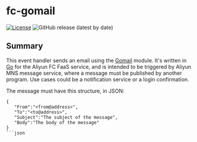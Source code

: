# fc-gomail

[![License](https://img.shields.io/badge/License-BSD_3--Clause-blue.svg)](https://opensource.org/licenses/BSD-3-Clause) ![GitHub release (latest by date)](https://img.shields.io/github/downloads/rgglez/fc-gomail/latest/total)

## Summary

This event handler sends an email using the [Gomail](https://github.com/go-gomail/gomail) module. It's written in [Go](https://go.dev/) for the Aliyun FC FaaS service, and is intended to be triggered by Aliyun MNS message service, where a message must be published by another program. Use cases could be a notification service or a login confirmation.

The message must have this structure, in JSON:

```
{
   "From":"<from@address>",
   "To":"<to@address>",
   "Subject":"The subject of the message",
   "Body":"The body of the message"
}
```json

